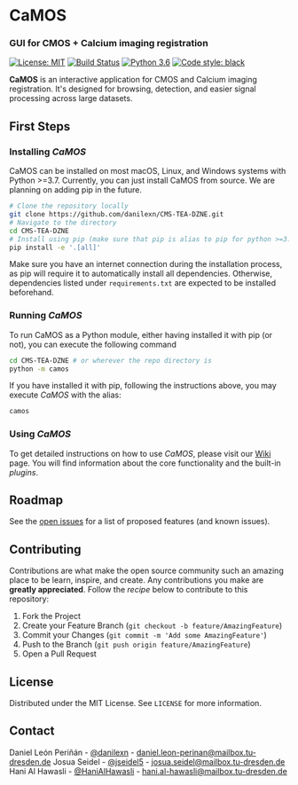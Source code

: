 # CaMOS

### GUI for CMOS + Calcium imaging registration
[![License: MIT](https://img.shields.io/badge/License-MIT-yellow.svg)](https://opensource.org/licenses/MIT)
[![Build Status](https://github.com/danilexn/CMS-TEA-DZNE/actions/workflows/python-app.yml/badge.svg)](https://github.com/danilexn/CMS-TEA-DZNE/actions)
[![Python 3.6](https://img.shields.io/badge/python-3.6-blue.svg)](https://www.python.org/downloads/release/python-360/)
[![Code style: black](https://img.shields.io/badge/code%20style-black-000000.svg)](https://github.com/python/black)

**CaMOS** is an interactive application for CMOS and Calcium imaging registration. It's designed for browsing, detection, and easier signal processing across large datasets.

## First Steps
### Installing _CaMOS_
CaMOS can be installed on most macOS, Linux, and Windows systems with Python >=3.7. Currently, you can just install CaMOS from source. We are planning on adding pip in the future.

```bash
# Clone the repository locally
git clone https://github.com/danilexn/CMS-TEA-DZNE.git
# Navigate to the directory
cd CMS-TEA-DZNE
# Install using pip (make sure that pip is alias to pip for python >=3.7
pip install -e '.[all]'
```

Make sure you have an internet connection during the installation process, as pip will require it to automatically install all dependencies. Otherwise, dependencies listed under `requirements.txt` are expected to be installed beforehand.

### Running _CaMOS_
To run CaMOS as a Python module, either having installed it with pip (or not), you can execute the following command
```bash
cd CMS-TEA-DZNE # or wherever the repo directory is
python -m camos
```

If you have installed it with pip, following the instructions above, you may execute _CaMOS_ with the alias:
```bash
camos
```

### Using _CaMOS_
To get detailed instructions on how to use _CaMOS_, please visit our [Wiki](https://github.com/danilexn/CMS-TEA-DZNE/wiki) page. You will find information about the core functionality and the built-in _plugins_.

## Roadmap
See the [open issues](https://github.com/danilexn/CMS-TEA-DZNE/issues) for a list of proposed features (and known issues).

<!-- CONTRIBUTING -->
## Contributing
Contributions are what make the open source community such an amazing place to be learn, inspire, and create. Any contributions you make are **greatly appreciated**. Follow the *recipe* below to contribute to this repository:



1. Fork the Project
2. Create your Feature Branch (`git checkout -b feature/AmazingFeature`)
3. Commit your Changes (`git commit -m 'Add some AmazingFeature'`)
4. Push to the Branch (`git push origin feature/AmazingFeature`)
5. Open a Pull Request

<!-- LICENSE -->
## License
Distributed under the MIT License. See `LICENSE` for more information.

<!-- CONTACT -->
## Contact
Daniel León Periñán - [@danilexn](https://github.com/danilexn) - daniel.leon-perinan@mailbox.tu-dresden.de
Josua Seidel - [@jseidel5](https://github.com/jseidel5) - josua.seidel@mailbox.tu-dresden.de
Hani Al Hawasli - [@HaniAlHawasli](https://github.com/HaniAlHawasli) - hani.al-hawasli@mailbox.tu-dresden.de
